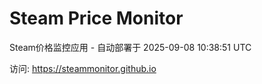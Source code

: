 # Steam Price Monitor

Steam价格监控应用 - 自动部署于 2025-09-08 10:38:51 UTC

访问: https://steammonitor.github.io
